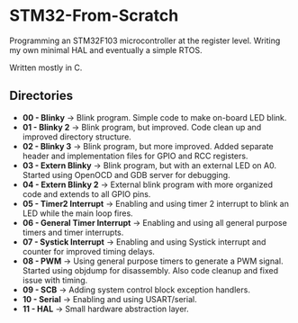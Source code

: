 # STM32-From-Scratch
Programming an STM32F103 microcontroller at the register level. Writing my own minimal HAL and eventually a simple RTOS.

Written mostly in C.

## Directories
* **00 - Blinky** -> Blink program. Simple code to make on-board LED blink.
* **01 - Blinky 2** -> Blink program, but improved. Code clean up and improved directory structure.
* **02 - Blinky 3** -> Blink program, but more improved. Added separate header and implementation files for GPIO and RCC registers.
* **03 - Extern Blinky** -> Blink program, but with an external LED on A0. Started using OpenOCD and GDB server for debugging.
* **04 - Extern Blinky 2** -> External blink program with more organized code and extends to all GPIO pins.
* **05 - Timer2 Interrupt** -> Enabling and using timer 2 interrupt to blink an LED while the main loop fires.
* **06 - General Timer Interrupt** -> Enabling and using all general purpose timers and timer interrupts.
* **07 - Systick Interrupt** -> Enabling and using Systick interrupt and counter for improved timing delays.
* **08 - PWM** -> Using general purpose timers to generate a PWM signal. Started using objdump for disassembly. Also code cleanup and fixed issue with timing.
* **09 - SCB** -> Adding system control block exception handlers.
* **10 - Serial** -> Enabling and using USART/serial.
* **11 - HAL** -> Small hardware abstraction layer.
